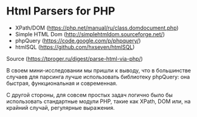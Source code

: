 # Html Parsers for PHP

* XPath/DOM (https://php.net/manual/ru/class.domdocument.php)
* Simple HTML Dom (http://simplehtmldom.sourceforge.net/)
* phpQuery (https://code.google.com/p/phpquery/)
* htmlSQL (https://github.com/hxseven/htmlSQL)

Source (https://tproger.ru/digest/parse-html-via-php/)  

В своем мини-исследовании мы пришли к выводу, что в большинстве случаев для парсинга лучше использовать библиотеку phpQuery: она быстрая, функциональная и современная.

С другой стороны, для совсем простых задач логично было бы использовать стандартные модули PHP, такие как XPath, DOM или, на крайний случай, регулярные выражения.